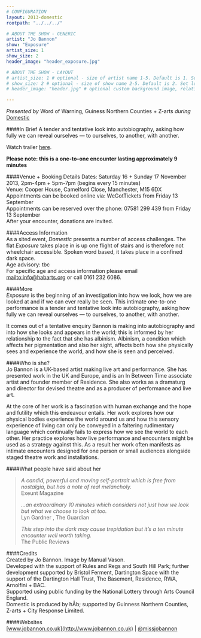 ```yaml
---
# CONFIGURATION
layout: 2013-domestic
rootpath: "../../../"

# ABOUT THE SHOW - GENERIC
artist: "Jo Bannon"
show: "Exposure"
artist_size: 1
show_size: 2
header_image: "header_exposure.jpg"

# ABOUT THE SHOW - LAYOUT
# artist_size: 1 # optional - size of artist name 1-5. Default is 1. Set longer names to lower values
# show_size: 2 # optional - size of show name 2-5. Default is 2. Set longer names to lower values
# header_image: "header.jpg" # optional custom background image, relative to current page

---
```

*Presented by* Word of Warning, Guiness Northern Counties + Z-arts *during* [Domestic](/current/2013-domestic/index.html)        

####In Brief
A tender and tentative look into autobiography, asking how fully we can reveal ourselves — to ourselves, to another, with another.          
               
Watch trailer [here](http://vimeo.com/68437394).        
        
**Please note: this is a one-to-one encounter lasting approximately 9 minutes**
         
####Venue + Booking Details
Dates: Saturday 16 + Sunday 17 November 2013, 2pm-4pm + 5pm-7pm (begins every 15 minutes)        
Venue: Cooper House, Camelford Close, Manchester, M15 6DX   
Appointments can be booked online via: WeGotTickets from Friday 13 September    
Appointments can be reserved over the phone: 07581 299 439 from Friday 13 September    
After your encounter, donations are invited.   

####Access Information    
As a sited event, *Domestic* presents a number of access challenges.
The flat *Exposure* takes place in is up one flight of stairs and is therefore not wheelchair accessible.  Spoken word based, it takes place in a confined dark space.  
Age advisory: tbc    
For specific age and access information please email <mailto:info@habarts.org> or call 0161 232 6086.        
              
####More      
*Exposure* is the beginning of an investigation into how we look, how we are looked at and if we can ever really be seen. This intimate one-to-one performance is a tender and tentative look into autobiography, asking how fully we can reveal ourselves — to ourselves, to another, with another.        
        
It comes out of a tentative enquiry Bannon is making into autobiography and into how she looks and appears in the world; this is informed by her relationship to the fact that she has albinism. Albinism, a condition which affects her pigmentation and also her sight, affects both how she physically sees and experience the world, and how she is seen and perceived.          
        
####Who is she?    
Jo Bannon is a UK-based artist making live art and performance. She has presented work in the UK and Europe, and is an In Between Time associate artist and founder member of Residence. She also works as a dramaturg and director for devised theatre and as a producer of performance and live art.        
        
At the core of her work is a fascination with human exchange and the hope and futility which this endeavour entails. Her work explores how our physical bodies experience the world around us and how this sensory experience of living can only be conveyed in a faltering rudimentary language which continually fails to express how we see the world to each other. Her practice explores how live performance and encounters might be used as a strategy against this. As a result her work often manifests as intimate encounters designed for one person or small audiences alongside staged theatre work and installations.        
              
####What people have said about her       
>*A candid, powerful and moving self-portrait which is free from nostalgia, but has a note of real melancholy.*<br>Exeunt Magazine        
>            
>*...an extraordinary 10 minutes which considers not just how we look but what we choose to look at too.*<br>Lyn Gardner , The Guardian
>         
>*This step into the dark may cause trepidation but it’s a ten minute encounter well worth taking.*<br>The Public Reviews        
    
####Credits        
Created by Jo Bannon. Image by Manual Vason.         
Developed with the support of Rules and Regs and South Hill Park; further development supported by Bristol Ferment, Dartington Space with the support of the Dartington Hall Trust, The Basement, Residence, RWA, Arnolfini + BAC.              
Supported using public funding by the National Lottery through Arts Council England.        
Domestic is produced by hÅb; supported by Guinness Northern Counties, Z-arts + City Response Limited.              
         
####Websites        
[www.jobannon.co.uk](http://www.jobannon.co.uk) | [@missjobannon](http://twitter.com/missjobannon)
